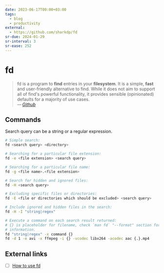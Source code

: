 ```yaml
---
date: 2023-06-17T00:00+03:00
tags:
  - blog
  - productivity
external:
  - https://github.com/sharkdp/fd
sr-due: 2024-01-29
sr-interval: 3
sr-ease: 252
---
```


# fd

> fd is a program to **find** entries in your **filesystem**. It is a simple,
> **fast** and user-friendly alternative to find. While it does not aim to
> support all of find's powerful functionality, it provides sensible
> (opinionated) defaults for a majority of use cases.\
> — <cite>[Github](https://github.com/sharkdp/fd)</cite>

## Commands

Search query can be a string or a regular expression.

```bash
# Simple search:
fd <search query> <directory>

# Searching for a particular file extension:
fd -e <file extension> <search query>

# Searching for a particular file name:
fd -g <file name>.<file extension>

# Search for hidden and ignored files:
fd -H <search query>

# Excluding specific files or directories:
fd -E <file or directories which should be excluded> <search query>

# Include ignored and hidden files in the search:
fd -H -I "string|regex"

# Execute a command on each search result returned:
# {} is placeholder for filename, check `man fd` "--format" section for more
# information.
fd "string|regex" -x command {}
fd -d 1 -e avi -x ffmpeg -i {} -vcodec libx264 -acodec aac {.}.mp4
```

## External links

- [ ] [How to use fd](https://github.com/sharkdp/fd#how-to-use)
